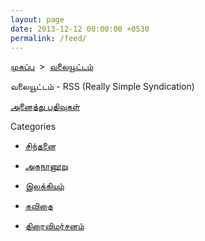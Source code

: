 ```yaml
---
layout: page
date: 2013-12-12 00:00:00 +0530
permalink: /feed/
---
```

<div>

<p><a href="{{ site.url }}">முகப்பு</a> &nbsp;&gt;&nbsp; <a href="{{ site.url }}/feed">வலையூட்டம்</a></p>

வலையூட்டம் - RSS (Really Simple Syndication)

<p><a href="{{ site.url }}/feed/all.xml">அனைத்து பதிவுகள்</a></p>

<p>Categories</p>

<ul>

<li><p><a href="{{ site.url }}/feed/sinthanai.xml">சிந்தனை</a></p></li>

<li><p><a href="{{ site.url }}/feed/aganaanooru.xml">அகநானூறு</a></p></li>

<li><p><a href="{{ site.url }}/feed/literature.xml">இலக்கியம்</a></p></li>

<li><p><a href="{{ site.url }}/feed/kavithai.xml">கவிதை</a></p></li>

<li><p><a href="{{ site.url }}/feed/thirai-vimarsanam.xml">திரைவிமர்சனம்</a></p></li>

</ul>

</div>
